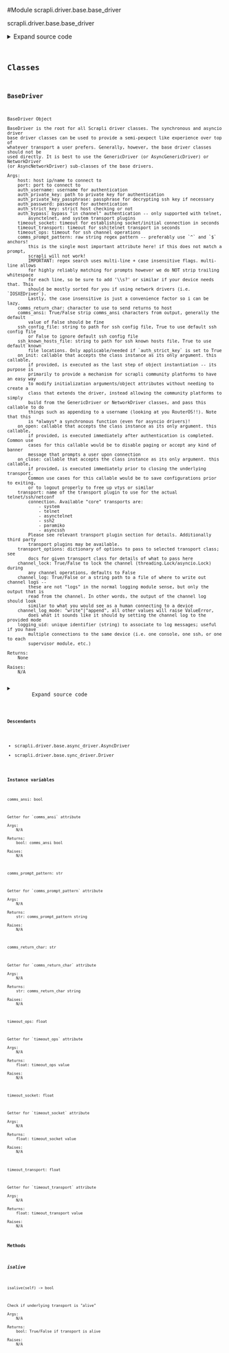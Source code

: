 <link rel="preload stylesheet" as="style" href="https://cdnjs.cloudflare.com/ajax/libs/10up-sanitize.css/11.0.1/sanitize.min.css" integrity="sha256-PK9q560IAAa6WVRRh76LtCaI8pjTJ2z11v0miyNNjrs=" crossorigin>
<link rel="preload stylesheet" as="style" href="https://cdnjs.cloudflare.com/ajax/libs/10up-sanitize.css/11.0.1/typography.min.css" integrity="sha256-7l/o7C8jubJiy74VsKTidCy1yBkRtiUGbVkYBylBqUg=" crossorigin>
<link rel="stylesheet preload" as="style" href="https://cdnjs.cloudflare.com/ajax/libs/highlight.js/10.1.1/styles/github.min.css" crossorigin>
<script defer src="https://cdnjs.cloudflare.com/ajax/libs/highlight.js/10.1.1/highlight.min.js" integrity="sha256-Uv3H6lx7dJmRfRvH8TH6kJD1TSK1aFcwgx+mdg3epi8=" crossorigin></script>
<script>window.addEventListener('DOMContentLoaded', () => hljs.initHighlighting())</script>















#Module scrapli.driver.base.base_driver

scrapli.driver.base.base_driver

<details class="source">
    <summary>
        <span>Expand source code</span>
    </summary>
    <pre>
        <code class="python">
"""scrapli.driver.base.base_driver"""
import importlib
from dataclasses import fields
from io import BytesIO
from pathlib import Path
from types import ModuleType
from typing import Any, Callable, Dict, Optional, Tuple, Type, Union

from scrapli.channel.base_channel import BaseChannelArgs
from scrapli.exceptions import ScrapliTransportPluginError, ScrapliTypeError, ScrapliValueError
from scrapli.helper import format_user_warning, resolve_file
from scrapli.logging import get_instance_logger
from scrapli.ssh_config import SSHConfig
from scrapli.transport import CORE_TRANSPORTS
from scrapli.transport.base import BasePluginTransportArgs, BaseTransportArgs


class BaseDriver:
    def __init__(
        self,
        host: str,
        port: int = 22,
        auth_username: str = "",
        auth_password: str = "",
        auth_private_key: str = "",
        auth_private_key_passphrase: str = "",
        auth_strict_key: bool = True,
        auth_bypass: bool = False,
        timeout_socket: float = 15.0,
        timeout_transport: float = 30.0,
        timeout_ops: float = 30.0,
        comms_prompt_pattern: str = r"^[a-z0-9.\-@()/:]{1,48}[#>$]\s*$",
        comms_return_char: str = "\n",
        comms_ansi: bool = False,
        ssh_config_file: Union[str, bool] = False,
        ssh_known_hosts_file: Union[str, bool] = False,
        on_init: Optional[Callable[..., Any]] = None,
        on_open: Optional[Callable[..., Any]] = None,
        on_close: Optional[Callable[..., Any]] = None,
        transport: str = "system",
        transport_options: Optional[Dict[str, Any]] = None,
        channel_log: Union[str, bool, BytesIO] = False,
        channel_log_mode: str = "write",
        channel_lock: bool = False,
        logging_uid: str = "",
    ) -> None:
        r"""
        BaseDriver Object

        BaseDriver is the root for all Scrapli driver classes. The synchronous and asyncio driver
        base driver classes can be used to provide a semi-pexpect like experience over top of
        whatever transport a user prefers. Generally, however, the base driver classes should not be
        used directly. It is best to use the GenericDriver (or AsyncGenericDriver) or NetworkDriver
        (or AsyncNetworkDriver) sub-classes of the base drivers.

        Args:
            host: host ip/name to connect to
            port: port to connect to
            auth_username: username for authentication
            auth_private_key: path to private key for authentication
            auth_private_key_passphrase: passphrase for decrypting ssh key if necessary
            auth_password: password for authentication
            auth_strict_key: strict host checking or not
            auth_bypass: bypass "in channel" authentication -- only supported with telnet,
                asynctelnet, and system transport plugins
            timeout_socket: timeout for establishing socket/initial connection in seconds
            timeout_transport: timeout for ssh|telnet transport in seconds
            timeout_ops: timeout for ssh channel operations
            comms_prompt_pattern: raw string regex pattern -- preferably use `^` and `$` anchors!
                this is the single most important attribute here! if this does not match a prompt,
                scrapli will not work!
                IMPORTANT: regex search uses multi-line + case insensitive flags. multi-line allows
                for highly reliably matching for prompts however we do NOT strip trailing whitespace
                for each line, so be sure to add '\\s?' or similar if your device needs that. This
                should be mostly sorted for you if using network drivers (i.e. `IOSXEDriver`).
                Lastly, the case insensitive is just a convenience factor so i can be lazy.
            comms_return_char: character to use to send returns to host
            comms_ansi: True/False strip comms_ansi characters from output, generally the default
                value of False should be fine
            ssh_config_file: string to path for ssh config file, True to use default ssh config file
                or False to ignore default ssh config file
            ssh_known_hosts_file: string to path for ssh known hosts file, True to use default known
                file locations. Only applicable/needed if `auth_strict_key` is set to True
            on_init: callable that accepts the class instance as its only argument. this callable,
                if provided, is executed as the last step of object instantiation -- its purpose is
                primarily to provide a mechanism for scrapli community platforms to have an easy way
                to modify initialization arguments/object attributes without needing to create a
                class that extends the driver, instead allowing the community platforms to simply
                build from the GenericDriver or NetworkDriver classes, and pass this callable to do
                things such as appending to a username (looking at you RouterOS!!). Note that this
                is *always* a synchronous function (even for asyncio drivers)!
            on_open: callable that accepts the class instance as its only argument. this callable,
                if provided, is executed immediately after authentication is completed. Common use
                cases for this callable would be to disable paging or accept any kind of banner
                message that prompts a user upon connection
            on_close: callable that accepts the class instance as its only argument. this callable,
                if provided, is executed immediately prior to closing the underlying transport.
                Common use cases for this callable would be to save configurations prior to exiting,
                or to logout properly to free up vtys or similar
            transport: name of the transport plugin to use for the actual telnet/ssh/netconf
                connection. Available "core" transports are:
                    - system
                    - telnet
                    - asynctelnet
                    - ssh2
                    - paramiko
                    - asyncssh
                Please see relevant transport plugin section for details. Additionally third party
                transport plugins may be available.
            transport_options: dictionary of options to pass to selected transport class; see
                docs for given transport class for details of what to pass here
            channel_lock: True/False to lock the channel (threading.Lock/asyncio.Lock) during
                any channel operations, defaults to False
            channel_log: True/False or a string path to a file of where to write out channel logs --
                these are not "logs" in the normal logging module sense, but only the output that is
                read from the channel. In other words, the output of the channel log should look
                similar to what you would see as a human connecting to a device
            channel_log_mode: "write"|"append", all other values will raise ValueError,
                does what it sounds like it should by setting the channel log to the provided mode
            logging_uid: unique identifier (string) to associate to log messages; useful if you have
                multiple connections to the same device (i.e. one console, one ssh, or one to each
                supervisor module, etc.)

        Returns:
            None

        Raises:
            N/A

        """
        self.logger = get_instance_logger(
            instance_name="scrapli.driver", host=host, port=port, uid=logging_uid
        )

        self._base_channel_args = BaseChannelArgs(
            comms_prompt_pattern=comms_prompt_pattern,
            comms_return_char=comms_return_char,
            comms_ansi=comms_ansi,
            timeout_ops=timeout_ops,
            channel_log=channel_log,
            channel_log_mode=channel_log_mode,
            channel_lock=channel_lock,
        )

        # transport options is unused in most transport plugins, but when used will be a dict of
        # user provided arguments, defaults to None to not be mutable argument, so if its still
        # None at this point turn it into an empty dict to pass into the transports
        transport_options = transport_options or {}
        self._base_transport_args = BaseTransportArgs(
            transport_options=transport_options,
            host=host,
            port=port,
            timeout_socket=timeout_socket,
            timeout_transport=timeout_transport,
            logging_uid=logging_uid,
        )

        self.host, self.port = self._setup_host(host=host, port=port)

        self.auth_username = auth_username
        self.auth_password = auth_password
        self.auth_private_key_passphrase = auth_private_key_passphrase
        self.auth_private_key, self.auth_strict_key, self.auth_bypass = self._setup_auth(
            auth_private_key=auth_private_key,
            auth_strict_key=auth_strict_key,
            auth_bypass=auth_bypass,
        )

        self.ssh_config_file, self.ssh_known_hosts_file = self._setup_ssh_file_args(
            transport=transport,
            ssh_config_file=ssh_config_file,
            ssh_known_hosts_file=ssh_known_hosts_file,
        )

        self._setup_callables(on_init=on_init, on_open=on_open, on_close=on_close)

        self.transport_name = transport
        if self.transport_name in ("asyncssh", "ssh2", "paramiko"):
            # for mostly(?) historical reasons these transports use the `ssh_config` module to get
            # port/username/key file. asyncssh may not need this at all anymore as asyncssh core
            # has added ssh config file support since scrapli's inception
            self._update_ssh_args_from_ssh_config()

        transport_class, self._plugin_transport_args = self._transport_factory()

        self.transport = transport_class(
            base_transport_args=self._base_transport_args,
            plugin_transport_args=self._plugin_transport_args,
        )

        if self.on_init:
            self.on_init(self)

    def __str__(self) -> str:
        """
        Magic str method for Scrape

        Args:
            N/A

        Returns:
            str: str representation of object

        Raises:
            N/A

        """
        return f"Scrapli Driver {self.host}:{self.port}"

    def __repr__(self) -> str:
        """
        Magic repr method for Scrape

        Args:
            N/A

        Returns:
            str: repr for class object

        Raises:
            N/A

        """
        password = "REDACTED" if self.auth_password else ""
        passphrase = "REDACTED" if self.auth_private_key_passphrase else ""

        return (
            f"{self.__class__.__name__}("
            f"host={self.host!r}, "
            f"port={self.port!r}, "
            f"auth_username={self.auth_username!r}, "
            f"auth_password={password!r}, "
            f"auth_private_key={self.auth_private_key!r}, "
            f"auth_private_key_passphrase={passphrase!r}, "
            f"auth_strict_key={self.auth_strict_key!r}, "
            f"auth_bypass={self.auth_bypass!r}, "
            f"timeout_socket={self._base_transport_args.timeout_socket!r}, "
            f"timeout_transport={self._base_transport_args.timeout_transport!r}, "
            f"timeout_ops={self._base_channel_args.timeout_ops!r}, "
            f"comms_prompt_pattern={self._base_channel_args.comms_prompt_pattern!r}, "
            f"comms_return_char={self._base_channel_args.comms_return_char!r}, "
            f"comms_ansi={self._base_channel_args.comms_ansi!r}, "
            f"ssh_config_file={self.ssh_config_file!r}, "
            f"ssh_known_hosts_file={self.ssh_known_hosts_file!r}, "
            f"on_init={self.on_init!r}, "
            f"on_open={self.on_open!r}, "
            f"on_close={self.on_close!r}, "
            f"transport={self.transport_name!r}, "
            f"transport_options={self._base_transport_args.transport_options!r})"
            f"channel_log={self._base_channel_args.channel_log!r}, "
            f"channel_lock={self._base_channel_args.channel_lock!r})"
        )

    @staticmethod
    def _setup_host(host: str, port: int) -> Tuple[str, int]:
        """
        Parse and setup host attributes

        Args:
            host: host to parse/set
            port: port to parse/set

        Returns:
            tuple: host, port -- host is stripped to ensure no weird whitespace floating around

        Raises:
            ScrapliValueError: if host is not provided
            ScrapliTypeError: if port is not an integer

        """
        if not host:
            raise ScrapliValueError("`host` should be a hostname/ip address, got nothing!")
        if not isinstance(port, int):
            raise ScrapliTypeError(f"`port` should be int, got {type(port)}")

        return host.strip(), port

    @staticmethod
    def _setup_auth(
        auth_private_key: str,
        auth_strict_key: bool,
        auth_bypass: bool,
    ) -> Tuple[str, bool, bool]:
        """
        Parse and setup auth attributes

        Args:
            auth_private_key: ssh key to parse/set
            auth_strict_key: strict key to parse/set
            auth_bypass: bypass to parse/set

        Returns:
            Tuple[str, bool, bool]: string of private key path, bool for auth_strict_key, and bool
                for auth_bypass values

        Raises:
            ScrapliTypeError: if auth_strict_key is not a bool
            ScrapliTypeError: if auth_bypass is not a bool

        """
        if not isinstance(auth_strict_key, bool):
            raise ScrapliTypeError(f"`auth_strict_key` should be bool, got {type(auth_strict_key)}")
        if not isinstance(auth_bypass, bool):
            raise ScrapliTypeError(f"`auth_bypass` should be bool, got {type(auth_bypass)}")

        if auth_private_key:
            auth_private_key_path = resolve_file(file=auth_private_key)
        else:
            auth_private_key_path = ""

        return auth_private_key_path, auth_strict_key, auth_bypass

    def _setup_ssh_file_args(
        self,
        transport: str,
        ssh_config_file: Union[str, bool],
        ssh_known_hosts_file: Union[str, bool],
    ) -> Tuple[str, str]:
        """
        Parse and setup ssh related arguments

        Args:
            transport: string name of selected transport (so we can ignore this if transport
                contains "telnet" in the name)
            ssh_config_file: string to path for ssh config file, True to use default ssh config file
                or False to ignore default ssh config file
            ssh_known_hosts_file: string to path for ssh known hosts file, True to use default known
                file locations. Only applicable/needed if `auth_strict_key` is set to True

        Returns:
            Tuple[str, str]: string path to config file, string path to known hosts file

        Raises:
            ScrapliTypeError: if invalid config file or known hosts file value provided

        """
        if "telnet" in transport:
            self.logger.debug("telnet-based transport selected, ignoring ssh file arguments")
            # the word "telnet" should occur in all telnet drivers, always. so this should be safe!
            return "", ""

        if not isinstance(ssh_config_file, (str, bool)):
            raise ScrapliTypeError(
                f"`ssh_config_file` must be str or bool, got {type(ssh_config_file)}"
            )
        if not isinstance(ssh_known_hosts_file, (str, bool)):
            raise ScrapliTypeError(
                "`ssh_known_hosts_file` must be str or bool, got " f"{type(ssh_known_hosts_file)}"
            )

        if ssh_config_file is not False:
            if isinstance(ssh_config_file, bool):
                cfg = ""
            else:
                cfg = ssh_config_file
            resolved_ssh_config_file = self._resolve_ssh_config(cfg)
        else:
            resolved_ssh_config_file = ""

        if ssh_known_hosts_file is not False:
            if isinstance(ssh_known_hosts_file, bool):
                known_hosts = ""
            else:
                known_hosts = ssh_known_hosts_file
            resolved_ssh_known_hosts_file = self._resolve_ssh_known_hosts(known_hosts)
        else:
            resolved_ssh_known_hosts_file = ""

        return resolved_ssh_config_file, resolved_ssh_known_hosts_file

    def _update_ssh_args_from_ssh_config(self) -> None:
        """
        Update ssh args based on ssh config file data

        Args:
            N/A

        Returns:
            None

        Raises:
            N/A

        """
        ssh = SSHConfig(self.ssh_config_file)
        host_config = ssh.lookup(self.host)

        if host_config.port:
            self.logger.info(
                f"found port for host in ssh configuration file, using this value "
                f"'{host_config.port}' for port!"
            )
            # perhaps this should not override already set port because we dont know if the user
            # provided the port or we just are accepting the default port value... in any case for
            # port, if it is in the ssh config file we will override whatever we currently have
            self.port = host_config.port
        if host_config.user and not self.auth_username:
            self.logger.info(
                f"found username for host in ssh configuration file, using this value "
                f"'{host_config.user}' for auth_username!"
            )
            # only override auth_username if it is not truthy
            self.auth_username = host_config.user
        if host_config.identity_file and not self.auth_private_key:
            self.logger.info(
                f"found identity file for host in ssh configuration file, using this value "
                f"'{host_config.identity_file}' for auth_private_key!"
            )
            # only override auth_private_key if it is not truthy
            self.auth_private_key = host_config.identity_file

    def _setup_callables(
        self,
        on_init: Optional[Callable[..., Any]],
        on_open: Optional[Callable[..., Any]],
        on_close: Optional[Callable[..., Any]],
    ) -> None:
        """
        Parse and setup callables (on_init/on_open/on_close)

        Args:
            on_init: on_init to parse/set
            on_open: on_open to parse/set
            on_close: on_close to parse/set

        Returns:
            None

        Raises:
            ScrapliTypeError: if any of the on_* methods are not callables (or None)

        """
        if on_init is not None and not callable(on_init):
            raise ScrapliTypeError(f"`on_init` must be a callable, got {type(on_init)}")
        if on_open is not None and not callable(on_open):
            raise ScrapliTypeError(f"`on_open` must be a callable, got {type(on_open)}")
        if on_close is not None and not callable(on_close):
            raise ScrapliTypeError(f"`on_close` must be a callable, got {type(on_close)}")

        self.on_init = on_init
        self.on_open = on_open
        self.on_close = on_close

    def _transport_factory(self) -> Tuple[Callable[..., Any], object]:
        """
        Determine proper transport class and necessary arguments to initialize that class

        Args:
            N/A

        Returns:
            Tuple[Callable[..., Any], object]: tuple of transport class and dataclass of transport
                class specific arguments

        Raises:
            N/A

        """
        if self.transport_name in CORE_TRANSPORTS:
            transport_class, _plugin_transport_args_class = self._load_core_transport_plugin()
        else:
            transport_class, _plugin_transport_args_class = self._load_non_core_transport_plugin()

        _plugin_transport_args = {
            field.name: getattr(self, field.name) for field in fields(_plugin_transport_args_class)
        }

        # ignore type as we are typing it as the base class to make life simple, because of this
        # mypy thinks we are passing too many args
        plugin_transport_args = _plugin_transport_args_class(  # type: ignore
            **_plugin_transport_args
        )

        return transport_class, plugin_transport_args

    def _load_transport_plugin_common(
        self, transport_plugin_module: ModuleType
    ) -> Tuple[Any, Type[BasePluginTransportArgs]]:
        """
        Given transport plugin module, load transport class and transport args

        Args:
            transport_plugin_module: loaded importlib module for the given transport

        Returns:
            Tuple[Any, Type[BasePluginTransportArgs]]: transport class class and TransportArgs
                dataclass

        Raises:
            N/A

        """
        transport_class = getattr(
            transport_plugin_module, f"{self.transport_name.capitalize()}Transport"
        )
        plugin_transport_args = getattr(transport_plugin_module, "PluginTransportArgs")

        return transport_class, plugin_transport_args

    def _load_core_transport_plugin(
        self,
    ) -> Tuple[Any, Type[BasePluginTransportArgs]]:
        """
        Find non-core transport plugins and required plugin arguments

        Args:
            N/A

        Returns:
            Tuple[Any, Type[BasePluginTransportArgs]]: transport class class and TransportArgs \
                dataclass

        Raises:
            ScrapliTransportPluginError: if the transport plugin is unable to be loaded

        """
        self.logger.debug("load core transport requested")

        try:
            transport_plugin_module = importlib.import_module(
                f"scrapli.transport.plugins.{self.transport_name}.transport"
            )
        except ModuleNotFoundError as exc:
            title = "Transport Plugin Extra Not Installed!"
            message = (
                f"Optional transport plugin '{self.transport_name}' is not installed!\n"
                f"To resolve this issue, install the transport plugin. You can do this in one of "
                "the following ways:\n"
                f"1: 'pip install -r requirements-{self.transport_name}.txt'\n"
                f"2: 'pip install scrapli[{self.transport_name}]'"
            )
            exception_message = format_user_warning(title=title, message=message)
            raise ScrapliTransportPluginError(exception_message) from exc

        transport_class, plugin_transport_args = self._load_transport_plugin_common(
            transport_plugin_module=transport_plugin_module
        )

        self.logger.debug(f"core transport '{self.transport_name}' loaded successfully")

        return transport_class, plugin_transport_args

    def _load_non_core_transport_plugin(self) -> Tuple[Any, Type[BasePluginTransportArgs]]:
        """
        Find non-core transport plugins and required plugin arguments

        Args:
            N/A

        Returns:
            Tuple[Any, Type[BasePluginTransportArgs]]: transport class class and TransportArgs
                dataclass

        Raises:
            ScrapliTransportPluginError: if non-core transport library is not importable

        """
        try:
            transport_plugin_module = importlib.import_module(
                f"scrapli_{self.transport_name}.transport"
            )
        except ModuleNotFoundError as exc:
            title = "Transport Plugin Extra Not Installed!"
            message = (
                f"Optional third party transport plugin '{self.transport_name}' is not installed!\n"
                f"To resolve this issue, install the transport plugin. You can do this in one of "
                "the following ways:\n"
                f"1: 'pip install -r requirements-{self.transport_name}.txt'\n"
                f"2: 'pip install scrapli[{self.transport_name}]'"
            )
            exception_message = format_user_warning(title=title, message=message)
            raise ScrapliTransportPluginError(exception_message) from exc

        transport_class, plugin_transport_args = self._load_transport_plugin_common(
            transport_plugin_module=transport_plugin_module
        )

        self.logger.debug(f"non-core transport '{self.transport_name}' loaded successfully")

        return transport_class, plugin_transport_args

    def _resolve_ssh_config(self, ssh_config_file: str) -> str:
        """
        Resolve ssh configuration file from provided string

        If provided string is empty (`""`) try to resolve system ssh config files located at
        `~/.ssh/config` or `/etc/ssh/ssh_config`.

        Args:
            ssh_config_file: string representation of ssh config file to try to use

        Returns:
            str: string path to ssh config file or an empty string

        Raises:
            N/A

        """
        self.logger.debug("attempting to resolve 'ssh_config_file' file")

        resolved_ssh_config_file = ""

        if Path(ssh_config_file).is_file():
            resolved_ssh_config_file = str(Path(ssh_config_file))
        elif Path("~/.ssh/config").expanduser().is_file():
            resolved_ssh_config_file = str(Path("~/.ssh/config").expanduser())
        elif Path("/etc/ssh/ssh_config").is_file():
            resolved_ssh_config_file = str(Path("/etc/ssh/ssh_config"))

        if resolved_ssh_config_file:
            self.logger.debug(
                f"using '{resolved_ssh_config_file}' as resolved 'ssh_config_file' file'"
            )
        else:
            self.logger.debug("unable to resolve 'ssh_config_file' file")

        return resolved_ssh_config_file

    def _resolve_ssh_known_hosts(self, ssh_known_hosts: str) -> str:
        """
        Resolve ssh known hosts file from provided string

        If provided string is empty (`""`) try to resolve system known hosts files located at
        `~/.ssh/known_hosts` or `/etc/ssh/ssh_known_hosts`.

        Args:
            ssh_known_hosts: string representation of ssh config file to try to use

        Returns:
            str: string path to ssh known hosts file or an empty string

        Raises:
            N/A

        """
        self.logger.debug("attempting to resolve 'ssh_known_hosts file'")

        resolved_ssh_known_hosts = ""

        if Path(ssh_known_hosts).is_file():
            resolved_ssh_known_hosts = str(Path(ssh_known_hosts))
        elif Path("~/.ssh/known_hosts").expanduser().is_file():
            resolved_ssh_known_hosts = str(Path("~/.ssh/known_hosts").expanduser())
        elif Path("/etc/ssh/ssh_known_hosts").is_file():
            resolved_ssh_known_hosts = str(Path("/etc/ssh/ssh_known_hosts"))

        if resolved_ssh_known_hosts:
            self.logger.debug(
                f"using '{resolved_ssh_known_hosts}' as resolved 'ssh_known_hosts' file'"
            )
        else:
            self.logger.debug("unable to resolve 'ssh_known_hosts' file")

        return resolved_ssh_known_hosts

    @property
    def comms_prompt_pattern(self) -> str:
        """
        Getter for `comms_prompt_pattern` attribute

        Args:
            N/A

        Returns:
            str: comms_prompt_pattern string

        Raises:
            N/A

        """
        return self._base_channel_args.comms_prompt_pattern

    @comms_prompt_pattern.setter
    def comms_prompt_pattern(self, value: str) -> None:
        """
        Setter for `comms_prompt_pattern` attribute

        Args:
            value: str value for comms_prompt_pattern

        Returns:
            None

        Raises:
            ScrapliTypeError: if value is not of type str

        """
        self.logger.debug(f"setting 'comms_prompt_pattern' value to '{value}'")

        if not isinstance(value, str):
            raise ScrapliTypeError

        self._base_channel_args.comms_prompt_pattern = value

    @property
    def comms_return_char(self) -> str:
        """
        Getter for `comms_return_char` attribute

        Args:
            N/A

        Returns:
            str: comms_return_char string

        Raises:
            N/A

        """
        return self._base_channel_args.comms_return_char

    @comms_return_char.setter
    def comms_return_char(self, value: str) -> None:
        """
        Setter for `comms_return_char` attribute

        Args:
            value: str value for comms_return_char

        Returns:
            None

        Raises:
            ScrapliTypeError: if value is not of type str

        """
        self.logger.debug(f"setting 'comms_return_char' value to {repr(value)}")

        if not isinstance(value, str):
            raise ScrapliTypeError

        self._base_channel_args.comms_return_char = value

    @property
    def comms_ansi(self) -> bool:
        """
        Getter for `comms_ansi` attribute

        Args:
            N/A

        Returns:
            bool: comms_ansi bool

        Raises:
            N/A

        """
        return self._base_channel_args.comms_ansi

    @comms_ansi.setter
    def comms_ansi(self, value: bool) -> None:
        """
        Setter for `comms_ansi` attribute

        Args:
            value: bool value for comms_ansi

        Returns:
            None

        Raises:
            ScrapliTypeError: if value is not of type bool

        """
        self.logger.debug(f"setting 'comms_ansi' value to '{value}'")

        if not isinstance(value, bool):
            raise ScrapliTypeError

        self._base_channel_args.comms_ansi = value

    @property
    def timeout_socket(self) -> float:
        """
        Getter for `timeout_socket` attribute

        Args:
            N/A

        Returns:
            float: timeout_socket value

        Raises:
            N/A

        """
        return self._base_transport_args.timeout_socket

    @timeout_socket.setter
    def timeout_socket(self, value: float) -> None:
        """
        Setter for `timeout_socket` attribute

        Args:
            value: float value for timeout_socket

        Returns:
            None

        Raises:
            ScrapliTypeError: if value is not of type int/float

        """
        self.logger.debug(f"setting 'timeout_socket' value to '{value}'")

        if not isinstance(value, (int, float)):
            raise ScrapliTypeError

        self._base_transport_args.timeout_socket = value

    @property
    def timeout_transport(self) -> float:
        """
        Getter for `timeout_transport` attribute

        Args:
            N/A

        Returns:
            float: timeout_transport value

        Raises:
            N/A

        """
        return self._base_transport_args.timeout_transport

    @timeout_transport.setter
    def timeout_transport(self, value: float) -> None:
        """
        Setter for `timeout_transport` attribute

        Args:
            value: float value for timeout_transport

        Returns:
            None

        Raises:
            ScrapliTypeError: if value is not of type int/float

        """
        self.logger.debug(f"setting 'timeout_transport' value to '{value}'")

        if not isinstance(value, (int, float)):
            raise ScrapliTypeError

        if value == 0:
            self.logger.debug("'timeout_transport' value is 0, this will disable timeout decorator")

        self._base_transport_args.timeout_transport = value

        if hasattr(self.transport, "_set_timeout"):
            # transports such as paramiko/ssh2 we have to set the transport in the session
            # object, just updating the _base_transport_args value wont update the session!
            self.transport._set_timeout(value)  # pylint: disable=W0212

    @property
    def timeout_ops(self) -> float:
        """
        Getter for `timeout_ops` attribute

        Args:
            N/A

        Returns:
            float: timeout_ops value

        Raises:
            N/A

        """
        return self._base_channel_args.timeout_ops

    @timeout_ops.setter
    def timeout_ops(self, value: float) -> None:
        """
        Setter for `timeout_ops` attribute

        Args:
            value: float value for timeout_ops

        Returns:
            None

        Raises:
            ScrapliTypeError: if value is not of type int/float

        """
        self.logger.debug(f"setting 'timeout_ops' value to '{value}'")

        if not isinstance(value, (int, float)):
            raise ScrapliTypeError

        if value == 0:
            self.logger.debug("'timeout_ops' value is 0, this will disable timeout decorator")

        self._base_channel_args.timeout_ops = value

    def isalive(self) -> bool:
        """
        Check if underlying transport is "alive"

        Args:
            N/A

        Returns:
            bool: True/False if transport is alive

        Raises:
            N/A

        """
        alive: bool = self.transport.isalive()
        return alive

    def _pre_open_closing_log(self, closing: bool = False) -> None:
        """
        Emit "pre open" log message for consistency between sync/async drivers

        Args:
            closing: bool indicating if message is for closing not opening

        Returns:
            None

        Raises:
            N/A

        """
        operation = "closing" if closing else "opening"

        self.logger.info(f"{operation} connection to '{self.host}' on port '{self.port}'")

    def _post_open_closing_log(self, closing: bool = False) -> None:
        """
        Emit "post open" log message for consistency between sync/async drivers

        Args:
            closing: bool indicating if message is for closing not opening

        Returns:
            None

        Raises:
            N/A

        """
        operation = "closed" if closing else "opened"

        self.logger.info(
            f"connection to '{self.host}' on port '{self.port}' {operation} successfully"
        )
        </code>
    </pre>
</details>




## Classes

### BaseDriver


```text
BaseDriver Object

BaseDriver is the root for all Scrapli driver classes. The synchronous and asyncio driver
base driver classes can be used to provide a semi-pexpect like experience over top of
whatever transport a user prefers. Generally, however, the base driver classes should not be
used directly. It is best to use the GenericDriver (or AsyncGenericDriver) or NetworkDriver
(or AsyncNetworkDriver) sub-classes of the base drivers.

Args:
    host: host ip/name to connect to
    port: port to connect to
    auth_username: username for authentication
    auth_private_key: path to private key for authentication
    auth_private_key_passphrase: passphrase for decrypting ssh key if necessary
    auth_password: password for authentication
    auth_strict_key: strict host checking or not
    auth_bypass: bypass "in channel" authentication -- only supported with telnet,
        asynctelnet, and system transport plugins
    timeout_socket: timeout for establishing socket/initial connection in seconds
    timeout_transport: timeout for ssh|telnet transport in seconds
    timeout_ops: timeout for ssh channel operations
    comms_prompt_pattern: raw string regex pattern -- preferably use `^` and `$` anchors!
        this is the single most important attribute here! if this does not match a prompt,
        scrapli will not work!
        IMPORTANT: regex search uses multi-line + case insensitive flags. multi-line allows
        for highly reliably matching for prompts however we do NOT strip trailing whitespace
        for each line, so be sure to add '\\s?' or similar if your device needs that. This
        should be mostly sorted for you if using network drivers (i.e. `IOSXEDriver`).
        Lastly, the case insensitive is just a convenience factor so i can be lazy.
    comms_return_char: character to use to send returns to host
    comms_ansi: True/False strip comms_ansi characters from output, generally the default
        value of False should be fine
    ssh_config_file: string to path for ssh config file, True to use default ssh config file
        or False to ignore default ssh config file
    ssh_known_hosts_file: string to path for ssh known hosts file, True to use default known
        file locations. Only applicable/needed if `auth_strict_key` is set to True
    on_init: callable that accepts the class instance as its only argument. this callable,
        if provided, is executed as the last step of object instantiation -- its purpose is
        primarily to provide a mechanism for scrapli community platforms to have an easy way
        to modify initialization arguments/object attributes without needing to create a
        class that extends the driver, instead allowing the community platforms to simply
        build from the GenericDriver or NetworkDriver classes, and pass this callable to do
        things such as appending to a username (looking at you RouterOS!!). Note that this
        is *always* a synchronous function (even for asyncio drivers)!
    on_open: callable that accepts the class instance as its only argument. this callable,
        if provided, is executed immediately after authentication is completed. Common use
        cases for this callable would be to disable paging or accept any kind of banner
        message that prompts a user upon connection
    on_close: callable that accepts the class instance as its only argument. this callable,
        if provided, is executed immediately prior to closing the underlying transport.
        Common use cases for this callable would be to save configurations prior to exiting,
        or to logout properly to free up vtys or similar
    transport: name of the transport plugin to use for the actual telnet/ssh/netconf
        connection. Available "core" transports are:
            - system
            - telnet
            - asynctelnet
            - ssh2
            - paramiko
            - asyncssh
        Please see relevant transport plugin section for details. Additionally third party
        transport plugins may be available.
    transport_options: dictionary of options to pass to selected transport class; see
        docs for given transport class for details of what to pass here
    channel_lock: True/False to lock the channel (threading.Lock/asyncio.Lock) during
        any channel operations, defaults to False
    channel_log: True/False or a string path to a file of where to write out channel logs --
        these are not "logs" in the normal logging module sense, but only the output that is
        read from the channel. In other words, the output of the channel log should look
        similar to what you would see as a human connecting to a device
    channel_log_mode: "write"|"append", all other values will raise ValueError,
        does what it sounds like it should by setting the channel log to the provided mode
    logging_uid: unique identifier (string) to associate to log messages; useful if you have
        multiple connections to the same device (i.e. one console, one ssh, or one to each
        supervisor module, etc.)

Returns:
    None

Raises:
    N/A
```

<details class="source">
    <summary>
        <span>Expand source code</span>
    </summary>
    <pre>
        <code class="python">
class BaseDriver:
    def __init__(
        self,
        host: str,
        port: int = 22,
        auth_username: str = "",
        auth_password: str = "",
        auth_private_key: str = "",
        auth_private_key_passphrase: str = "",
        auth_strict_key: bool = True,
        auth_bypass: bool = False,
        timeout_socket: float = 15.0,
        timeout_transport: float = 30.0,
        timeout_ops: float = 30.0,
        comms_prompt_pattern: str = r"^[a-z0-9.\-@()/:]{1,48}[#>$]\s*$",
        comms_return_char: str = "\n",
        comms_ansi: bool = False,
        ssh_config_file: Union[str, bool] = False,
        ssh_known_hosts_file: Union[str, bool] = False,
        on_init: Optional[Callable[..., Any]] = None,
        on_open: Optional[Callable[..., Any]] = None,
        on_close: Optional[Callable[..., Any]] = None,
        transport: str = "system",
        transport_options: Optional[Dict[str, Any]] = None,
        channel_log: Union[str, bool, BytesIO] = False,
        channel_log_mode: str = "write",
        channel_lock: bool = False,
        logging_uid: str = "",
    ) -> None:
        r"""
        BaseDriver Object

        BaseDriver is the root for all Scrapli driver classes. The synchronous and asyncio driver
        base driver classes can be used to provide a semi-pexpect like experience over top of
        whatever transport a user prefers. Generally, however, the base driver classes should not be
        used directly. It is best to use the GenericDriver (or AsyncGenericDriver) or NetworkDriver
        (or AsyncNetworkDriver) sub-classes of the base drivers.

        Args:
            host: host ip/name to connect to
            port: port to connect to
            auth_username: username for authentication
            auth_private_key: path to private key for authentication
            auth_private_key_passphrase: passphrase for decrypting ssh key if necessary
            auth_password: password for authentication
            auth_strict_key: strict host checking or not
            auth_bypass: bypass "in channel" authentication -- only supported with telnet,
                asynctelnet, and system transport plugins
            timeout_socket: timeout for establishing socket/initial connection in seconds
            timeout_transport: timeout for ssh|telnet transport in seconds
            timeout_ops: timeout for ssh channel operations
            comms_prompt_pattern: raw string regex pattern -- preferably use `^` and `$` anchors!
                this is the single most important attribute here! if this does not match a prompt,
                scrapli will not work!
                IMPORTANT: regex search uses multi-line + case insensitive flags. multi-line allows
                for highly reliably matching for prompts however we do NOT strip trailing whitespace
                for each line, so be sure to add '\\s?' or similar if your device needs that. This
                should be mostly sorted for you if using network drivers (i.e. `IOSXEDriver`).
                Lastly, the case insensitive is just a convenience factor so i can be lazy.
            comms_return_char: character to use to send returns to host
            comms_ansi: True/False strip comms_ansi characters from output, generally the default
                value of False should be fine
            ssh_config_file: string to path for ssh config file, True to use default ssh config file
                or False to ignore default ssh config file
            ssh_known_hosts_file: string to path for ssh known hosts file, True to use default known
                file locations. Only applicable/needed if `auth_strict_key` is set to True
            on_init: callable that accepts the class instance as its only argument. this callable,
                if provided, is executed as the last step of object instantiation -- its purpose is
                primarily to provide a mechanism for scrapli community platforms to have an easy way
                to modify initialization arguments/object attributes without needing to create a
                class that extends the driver, instead allowing the community platforms to simply
                build from the GenericDriver or NetworkDriver classes, and pass this callable to do
                things such as appending to a username (looking at you RouterOS!!). Note that this
                is *always* a synchronous function (even for asyncio drivers)!
            on_open: callable that accepts the class instance as its only argument. this callable,
                if provided, is executed immediately after authentication is completed. Common use
                cases for this callable would be to disable paging or accept any kind of banner
                message that prompts a user upon connection
            on_close: callable that accepts the class instance as its only argument. this callable,
                if provided, is executed immediately prior to closing the underlying transport.
                Common use cases for this callable would be to save configurations prior to exiting,
                or to logout properly to free up vtys or similar
            transport: name of the transport plugin to use for the actual telnet/ssh/netconf
                connection. Available "core" transports are:
                    - system
                    - telnet
                    - asynctelnet
                    - ssh2
                    - paramiko
                    - asyncssh
                Please see relevant transport plugin section for details. Additionally third party
                transport plugins may be available.
            transport_options: dictionary of options to pass to selected transport class; see
                docs for given transport class for details of what to pass here
            channel_lock: True/False to lock the channel (threading.Lock/asyncio.Lock) during
                any channel operations, defaults to False
            channel_log: True/False or a string path to a file of where to write out channel logs --
                these are not "logs" in the normal logging module sense, but only the output that is
                read from the channel. In other words, the output of the channel log should look
                similar to what you would see as a human connecting to a device
            channel_log_mode: "write"|"append", all other values will raise ValueError,
                does what it sounds like it should by setting the channel log to the provided mode
            logging_uid: unique identifier (string) to associate to log messages; useful if you have
                multiple connections to the same device (i.e. one console, one ssh, or one to each
                supervisor module, etc.)

        Returns:
            None

        Raises:
            N/A

        """
        self.logger = get_instance_logger(
            instance_name="scrapli.driver", host=host, port=port, uid=logging_uid
        )

        self._base_channel_args = BaseChannelArgs(
            comms_prompt_pattern=comms_prompt_pattern,
            comms_return_char=comms_return_char,
            comms_ansi=comms_ansi,
            timeout_ops=timeout_ops,
            channel_log=channel_log,
            channel_log_mode=channel_log_mode,
            channel_lock=channel_lock,
        )

        # transport options is unused in most transport plugins, but when used will be a dict of
        # user provided arguments, defaults to None to not be mutable argument, so if its still
        # None at this point turn it into an empty dict to pass into the transports
        transport_options = transport_options or {}
        self._base_transport_args = BaseTransportArgs(
            transport_options=transport_options,
            host=host,
            port=port,
            timeout_socket=timeout_socket,
            timeout_transport=timeout_transport,
            logging_uid=logging_uid,
        )

        self.host, self.port = self._setup_host(host=host, port=port)

        self.auth_username = auth_username
        self.auth_password = auth_password
        self.auth_private_key_passphrase = auth_private_key_passphrase
        self.auth_private_key, self.auth_strict_key, self.auth_bypass = self._setup_auth(
            auth_private_key=auth_private_key,
            auth_strict_key=auth_strict_key,
            auth_bypass=auth_bypass,
        )

        self.ssh_config_file, self.ssh_known_hosts_file = self._setup_ssh_file_args(
            transport=transport,
            ssh_config_file=ssh_config_file,
            ssh_known_hosts_file=ssh_known_hosts_file,
        )

        self._setup_callables(on_init=on_init, on_open=on_open, on_close=on_close)

        self.transport_name = transport
        if self.transport_name in ("asyncssh", "ssh2", "paramiko"):
            # for mostly(?) historical reasons these transports use the `ssh_config` module to get
            # port/username/key file. asyncssh may not need this at all anymore as asyncssh core
            # has added ssh config file support since scrapli's inception
            self._update_ssh_args_from_ssh_config()

        transport_class, self._plugin_transport_args = self._transport_factory()

        self.transport = transport_class(
            base_transport_args=self._base_transport_args,
            plugin_transport_args=self._plugin_transport_args,
        )

        if self.on_init:
            self.on_init(self)

    def __str__(self) -> str:
        """
        Magic str method for Scrape

        Args:
            N/A

        Returns:
            str: str representation of object

        Raises:
            N/A

        """
        return f"Scrapli Driver {self.host}:{self.port}"

    def __repr__(self) -> str:
        """
        Magic repr method for Scrape

        Args:
            N/A

        Returns:
            str: repr for class object

        Raises:
            N/A

        """
        password = "REDACTED" if self.auth_password else ""
        passphrase = "REDACTED" if self.auth_private_key_passphrase else ""

        return (
            f"{self.__class__.__name__}("
            f"host={self.host!r}, "
            f"port={self.port!r}, "
            f"auth_username={self.auth_username!r}, "
            f"auth_password={password!r}, "
            f"auth_private_key={self.auth_private_key!r}, "
            f"auth_private_key_passphrase={passphrase!r}, "
            f"auth_strict_key={self.auth_strict_key!r}, "
            f"auth_bypass={self.auth_bypass!r}, "
            f"timeout_socket={self._base_transport_args.timeout_socket!r}, "
            f"timeout_transport={self._base_transport_args.timeout_transport!r}, "
            f"timeout_ops={self._base_channel_args.timeout_ops!r}, "
            f"comms_prompt_pattern={self._base_channel_args.comms_prompt_pattern!r}, "
            f"comms_return_char={self._base_channel_args.comms_return_char!r}, "
            f"comms_ansi={self._base_channel_args.comms_ansi!r}, "
            f"ssh_config_file={self.ssh_config_file!r}, "
            f"ssh_known_hosts_file={self.ssh_known_hosts_file!r}, "
            f"on_init={self.on_init!r}, "
            f"on_open={self.on_open!r}, "
            f"on_close={self.on_close!r}, "
            f"transport={self.transport_name!r}, "
            f"transport_options={self._base_transport_args.transport_options!r})"
            f"channel_log={self._base_channel_args.channel_log!r}, "
            f"channel_lock={self._base_channel_args.channel_lock!r})"
        )

    @staticmethod
    def _setup_host(host: str, port: int) -> Tuple[str, int]:
        """
        Parse and setup host attributes

        Args:
            host: host to parse/set
            port: port to parse/set

        Returns:
            tuple: host, port -- host is stripped to ensure no weird whitespace floating around

        Raises:
            ScrapliValueError: if host is not provided
            ScrapliTypeError: if port is not an integer

        """
        if not host:
            raise ScrapliValueError("`host` should be a hostname/ip address, got nothing!")
        if not isinstance(port, int):
            raise ScrapliTypeError(f"`port` should be int, got {type(port)}")

        return host.strip(), port

    @staticmethod
    def _setup_auth(
        auth_private_key: str,
        auth_strict_key: bool,
        auth_bypass: bool,
    ) -> Tuple[str, bool, bool]:
        """
        Parse and setup auth attributes

        Args:
            auth_private_key: ssh key to parse/set
            auth_strict_key: strict key to parse/set
            auth_bypass: bypass to parse/set

        Returns:
            Tuple[str, bool, bool]: string of private key path, bool for auth_strict_key, and bool
                for auth_bypass values

        Raises:
            ScrapliTypeError: if auth_strict_key is not a bool
            ScrapliTypeError: if auth_bypass is not a bool

        """
        if not isinstance(auth_strict_key, bool):
            raise ScrapliTypeError(f"`auth_strict_key` should be bool, got {type(auth_strict_key)}")
        if not isinstance(auth_bypass, bool):
            raise ScrapliTypeError(f"`auth_bypass` should be bool, got {type(auth_bypass)}")

        if auth_private_key:
            auth_private_key_path = resolve_file(file=auth_private_key)
        else:
            auth_private_key_path = ""

        return auth_private_key_path, auth_strict_key, auth_bypass

    def _setup_ssh_file_args(
        self,
        transport: str,
        ssh_config_file: Union[str, bool],
        ssh_known_hosts_file: Union[str, bool],
    ) -> Tuple[str, str]:
        """
        Parse and setup ssh related arguments

        Args:
            transport: string name of selected transport (so we can ignore this if transport
                contains "telnet" in the name)
            ssh_config_file: string to path for ssh config file, True to use default ssh config file
                or False to ignore default ssh config file
            ssh_known_hosts_file: string to path for ssh known hosts file, True to use default known
                file locations. Only applicable/needed if `auth_strict_key` is set to True

        Returns:
            Tuple[str, str]: string path to config file, string path to known hosts file

        Raises:
            ScrapliTypeError: if invalid config file or known hosts file value provided

        """
        if "telnet" in transport:
            self.logger.debug("telnet-based transport selected, ignoring ssh file arguments")
            # the word "telnet" should occur in all telnet drivers, always. so this should be safe!
            return "", ""

        if not isinstance(ssh_config_file, (str, bool)):
            raise ScrapliTypeError(
                f"`ssh_config_file` must be str or bool, got {type(ssh_config_file)}"
            )
        if not isinstance(ssh_known_hosts_file, (str, bool)):
            raise ScrapliTypeError(
                "`ssh_known_hosts_file` must be str or bool, got " f"{type(ssh_known_hosts_file)}"
            )

        if ssh_config_file is not False:
            if isinstance(ssh_config_file, bool):
                cfg = ""
            else:
                cfg = ssh_config_file
            resolved_ssh_config_file = self._resolve_ssh_config(cfg)
        else:
            resolved_ssh_config_file = ""

        if ssh_known_hosts_file is not False:
            if isinstance(ssh_known_hosts_file, bool):
                known_hosts = ""
            else:
                known_hosts = ssh_known_hosts_file
            resolved_ssh_known_hosts_file = self._resolve_ssh_known_hosts(known_hosts)
        else:
            resolved_ssh_known_hosts_file = ""

        return resolved_ssh_config_file, resolved_ssh_known_hosts_file

    def _update_ssh_args_from_ssh_config(self) -> None:
        """
        Update ssh args based on ssh config file data

        Args:
            N/A

        Returns:
            None

        Raises:
            N/A

        """
        ssh = SSHConfig(self.ssh_config_file)
        host_config = ssh.lookup(self.host)

        if host_config.port:
            self.logger.info(
                f"found port for host in ssh configuration file, using this value "
                f"'{host_config.port}' for port!"
            )
            # perhaps this should not override already set port because we dont know if the user
            # provided the port or we just are accepting the default port value... in any case for
            # port, if it is in the ssh config file we will override whatever we currently have
            self.port = host_config.port
        if host_config.user and not self.auth_username:
            self.logger.info(
                f"found username for host in ssh configuration file, using this value "
                f"'{host_config.user}' for auth_username!"
            )
            # only override auth_username if it is not truthy
            self.auth_username = host_config.user
        if host_config.identity_file and not self.auth_private_key:
            self.logger.info(
                f"found identity file for host in ssh configuration file, using this value "
                f"'{host_config.identity_file}' for auth_private_key!"
            )
            # only override auth_private_key if it is not truthy
            self.auth_private_key = host_config.identity_file

    def _setup_callables(
        self,
        on_init: Optional[Callable[..., Any]],
        on_open: Optional[Callable[..., Any]],
        on_close: Optional[Callable[..., Any]],
    ) -> None:
        """
        Parse and setup callables (on_init/on_open/on_close)

        Args:
            on_init: on_init to parse/set
            on_open: on_open to parse/set
            on_close: on_close to parse/set

        Returns:
            None

        Raises:
            ScrapliTypeError: if any of the on_* methods are not callables (or None)

        """
        if on_init is not None and not callable(on_init):
            raise ScrapliTypeError(f"`on_init` must be a callable, got {type(on_init)}")
        if on_open is not None and not callable(on_open):
            raise ScrapliTypeError(f"`on_open` must be a callable, got {type(on_open)}")
        if on_close is not None and not callable(on_close):
            raise ScrapliTypeError(f"`on_close` must be a callable, got {type(on_close)}")

        self.on_init = on_init
        self.on_open = on_open
        self.on_close = on_close

    def _transport_factory(self) -> Tuple[Callable[..., Any], object]:
        """
        Determine proper transport class and necessary arguments to initialize that class

        Args:
            N/A

        Returns:
            Tuple[Callable[..., Any], object]: tuple of transport class and dataclass of transport
                class specific arguments

        Raises:
            N/A

        """
        if self.transport_name in CORE_TRANSPORTS:
            transport_class, _plugin_transport_args_class = self._load_core_transport_plugin()
        else:
            transport_class, _plugin_transport_args_class = self._load_non_core_transport_plugin()

        _plugin_transport_args = {
            field.name: getattr(self, field.name) for field in fields(_plugin_transport_args_class)
        }

        # ignore type as we are typing it as the base class to make life simple, because of this
        # mypy thinks we are passing too many args
        plugin_transport_args = _plugin_transport_args_class(  # type: ignore
            **_plugin_transport_args
        )

        return transport_class, plugin_transport_args

    def _load_transport_plugin_common(
        self, transport_plugin_module: ModuleType
    ) -> Tuple[Any, Type[BasePluginTransportArgs]]:
        """
        Given transport plugin module, load transport class and transport args

        Args:
            transport_plugin_module: loaded importlib module for the given transport

        Returns:
            Tuple[Any, Type[BasePluginTransportArgs]]: transport class class and TransportArgs
                dataclass

        Raises:
            N/A

        """
        transport_class = getattr(
            transport_plugin_module, f"{self.transport_name.capitalize()}Transport"
        )
        plugin_transport_args = getattr(transport_plugin_module, "PluginTransportArgs")

        return transport_class, plugin_transport_args

    def _load_core_transport_plugin(
        self,
    ) -> Tuple[Any, Type[BasePluginTransportArgs]]:
        """
        Find non-core transport plugins and required plugin arguments

        Args:
            N/A

        Returns:
            Tuple[Any, Type[BasePluginTransportArgs]]: transport class class and TransportArgs \
                dataclass

        Raises:
            ScrapliTransportPluginError: if the transport plugin is unable to be loaded

        """
        self.logger.debug("load core transport requested")

        try:
            transport_plugin_module = importlib.import_module(
                f"scrapli.transport.plugins.{self.transport_name}.transport"
            )
        except ModuleNotFoundError as exc:
            title = "Transport Plugin Extra Not Installed!"
            message = (
                f"Optional transport plugin '{self.transport_name}' is not installed!\n"
                f"To resolve this issue, install the transport plugin. You can do this in one of "
                "the following ways:\n"
                f"1: 'pip install -r requirements-{self.transport_name}.txt'\n"
                f"2: 'pip install scrapli[{self.transport_name}]'"
            )
            exception_message = format_user_warning(title=title, message=message)
            raise ScrapliTransportPluginError(exception_message) from exc

        transport_class, plugin_transport_args = self._load_transport_plugin_common(
            transport_plugin_module=transport_plugin_module
        )

        self.logger.debug(f"core transport '{self.transport_name}' loaded successfully")

        return transport_class, plugin_transport_args

    def _load_non_core_transport_plugin(self) -> Tuple[Any, Type[BasePluginTransportArgs]]:
        """
        Find non-core transport plugins and required plugin arguments

        Args:
            N/A

        Returns:
            Tuple[Any, Type[BasePluginTransportArgs]]: transport class class and TransportArgs
                dataclass

        Raises:
            ScrapliTransportPluginError: if non-core transport library is not importable

        """
        try:
            transport_plugin_module = importlib.import_module(
                f"scrapli_{self.transport_name}.transport"
            )
        except ModuleNotFoundError as exc:
            title = "Transport Plugin Extra Not Installed!"
            message = (
                f"Optional third party transport plugin '{self.transport_name}' is not installed!\n"
                f"To resolve this issue, install the transport plugin. You can do this in one of "
                "the following ways:\n"
                f"1: 'pip install -r requirements-{self.transport_name}.txt'\n"
                f"2: 'pip install scrapli[{self.transport_name}]'"
            )
            exception_message = format_user_warning(title=title, message=message)
            raise ScrapliTransportPluginError(exception_message) from exc

        transport_class, plugin_transport_args = self._load_transport_plugin_common(
            transport_plugin_module=transport_plugin_module
        )

        self.logger.debug(f"non-core transport '{self.transport_name}' loaded successfully")

        return transport_class, plugin_transport_args

    def _resolve_ssh_config(self, ssh_config_file: str) -> str:
        """
        Resolve ssh configuration file from provided string

        If provided string is empty (`""`) try to resolve system ssh config files located at
        `~/.ssh/config` or `/etc/ssh/ssh_config`.

        Args:
            ssh_config_file: string representation of ssh config file to try to use

        Returns:
            str: string path to ssh config file or an empty string

        Raises:
            N/A

        """
        self.logger.debug("attempting to resolve 'ssh_config_file' file")

        resolved_ssh_config_file = ""

        if Path(ssh_config_file).is_file():
            resolved_ssh_config_file = str(Path(ssh_config_file))
        elif Path("~/.ssh/config").expanduser().is_file():
            resolved_ssh_config_file = str(Path("~/.ssh/config").expanduser())
        elif Path("/etc/ssh/ssh_config").is_file():
            resolved_ssh_config_file = str(Path("/etc/ssh/ssh_config"))

        if resolved_ssh_config_file:
            self.logger.debug(
                f"using '{resolved_ssh_config_file}' as resolved 'ssh_config_file' file'"
            )
        else:
            self.logger.debug("unable to resolve 'ssh_config_file' file")

        return resolved_ssh_config_file

    def _resolve_ssh_known_hosts(self, ssh_known_hosts: str) -> str:
        """
        Resolve ssh known hosts file from provided string

        If provided string is empty (`""`) try to resolve system known hosts files located at
        `~/.ssh/known_hosts` or `/etc/ssh/ssh_known_hosts`.

        Args:
            ssh_known_hosts: string representation of ssh config file to try to use

        Returns:
            str: string path to ssh known hosts file or an empty string

        Raises:
            N/A

        """
        self.logger.debug("attempting to resolve 'ssh_known_hosts file'")

        resolved_ssh_known_hosts = ""

        if Path(ssh_known_hosts).is_file():
            resolved_ssh_known_hosts = str(Path(ssh_known_hosts))
        elif Path("~/.ssh/known_hosts").expanduser().is_file():
            resolved_ssh_known_hosts = str(Path("~/.ssh/known_hosts").expanduser())
        elif Path("/etc/ssh/ssh_known_hosts").is_file():
            resolved_ssh_known_hosts = str(Path("/etc/ssh/ssh_known_hosts"))

        if resolved_ssh_known_hosts:
            self.logger.debug(
                f"using '{resolved_ssh_known_hosts}' as resolved 'ssh_known_hosts' file'"
            )
        else:
            self.logger.debug("unable to resolve 'ssh_known_hosts' file")

        return resolved_ssh_known_hosts

    @property
    def comms_prompt_pattern(self) -> str:
        """
        Getter for `comms_prompt_pattern` attribute

        Args:
            N/A

        Returns:
            str: comms_prompt_pattern string

        Raises:
            N/A

        """
        return self._base_channel_args.comms_prompt_pattern

    @comms_prompt_pattern.setter
    def comms_prompt_pattern(self, value: str) -> None:
        """
        Setter for `comms_prompt_pattern` attribute

        Args:
            value: str value for comms_prompt_pattern

        Returns:
            None

        Raises:
            ScrapliTypeError: if value is not of type str

        """
        self.logger.debug(f"setting 'comms_prompt_pattern' value to '{value}'")

        if not isinstance(value, str):
            raise ScrapliTypeError

        self._base_channel_args.comms_prompt_pattern = value

    @property
    def comms_return_char(self) -> str:
        """
        Getter for `comms_return_char` attribute

        Args:
            N/A

        Returns:
            str: comms_return_char string

        Raises:
            N/A

        """
        return self._base_channel_args.comms_return_char

    @comms_return_char.setter
    def comms_return_char(self, value: str) -> None:
        """
        Setter for `comms_return_char` attribute

        Args:
            value: str value for comms_return_char

        Returns:
            None

        Raises:
            ScrapliTypeError: if value is not of type str

        """
        self.logger.debug(f"setting 'comms_return_char' value to {repr(value)}")

        if not isinstance(value, str):
            raise ScrapliTypeError

        self._base_channel_args.comms_return_char = value

    @property
    def comms_ansi(self) -> bool:
        """
        Getter for `comms_ansi` attribute

        Args:
            N/A

        Returns:
            bool: comms_ansi bool

        Raises:
            N/A

        """
        return self._base_channel_args.comms_ansi

    @comms_ansi.setter
    def comms_ansi(self, value: bool) -> None:
        """
        Setter for `comms_ansi` attribute

        Args:
            value: bool value for comms_ansi

        Returns:
            None

        Raises:
            ScrapliTypeError: if value is not of type bool

        """
        self.logger.debug(f"setting 'comms_ansi' value to '{value}'")

        if not isinstance(value, bool):
            raise ScrapliTypeError

        self._base_channel_args.comms_ansi = value

    @property
    def timeout_socket(self) -> float:
        """
        Getter for `timeout_socket` attribute

        Args:
            N/A

        Returns:
            float: timeout_socket value

        Raises:
            N/A

        """
        return self._base_transport_args.timeout_socket

    @timeout_socket.setter
    def timeout_socket(self, value: float) -> None:
        """
        Setter for `timeout_socket` attribute

        Args:
            value: float value for timeout_socket

        Returns:
            None

        Raises:
            ScrapliTypeError: if value is not of type int/float

        """
        self.logger.debug(f"setting 'timeout_socket' value to '{value}'")

        if not isinstance(value, (int, float)):
            raise ScrapliTypeError

        self._base_transport_args.timeout_socket = value

    @property
    def timeout_transport(self) -> float:
        """
        Getter for `timeout_transport` attribute

        Args:
            N/A

        Returns:
            float: timeout_transport value

        Raises:
            N/A

        """
        return self._base_transport_args.timeout_transport

    @timeout_transport.setter
    def timeout_transport(self, value: float) -> None:
        """
        Setter for `timeout_transport` attribute

        Args:
            value: float value for timeout_transport

        Returns:
            None

        Raises:
            ScrapliTypeError: if value is not of type int/float

        """
        self.logger.debug(f"setting 'timeout_transport' value to '{value}'")

        if not isinstance(value, (int, float)):
            raise ScrapliTypeError

        if value == 0:
            self.logger.debug("'timeout_transport' value is 0, this will disable timeout decorator")

        self._base_transport_args.timeout_transport = value

        if hasattr(self.transport, "_set_timeout"):
            # transports such as paramiko/ssh2 we have to set the transport in the session
            # object, just updating the _base_transport_args value wont update the session!
            self.transport._set_timeout(value)  # pylint: disable=W0212

    @property
    def timeout_ops(self) -> float:
        """
        Getter for `timeout_ops` attribute

        Args:
            N/A

        Returns:
            float: timeout_ops value

        Raises:
            N/A

        """
        return self._base_channel_args.timeout_ops

    @timeout_ops.setter
    def timeout_ops(self, value: float) -> None:
        """
        Setter for `timeout_ops` attribute

        Args:
            value: float value for timeout_ops

        Returns:
            None

        Raises:
            ScrapliTypeError: if value is not of type int/float

        """
        self.logger.debug(f"setting 'timeout_ops' value to '{value}'")

        if not isinstance(value, (int, float)):
            raise ScrapliTypeError

        if value == 0:
            self.logger.debug("'timeout_ops' value is 0, this will disable timeout decorator")

        self._base_channel_args.timeout_ops = value

    def isalive(self) -> bool:
        """
        Check if underlying transport is "alive"

        Args:
            N/A

        Returns:
            bool: True/False if transport is alive

        Raises:
            N/A

        """
        alive: bool = self.transport.isalive()
        return alive

    def _pre_open_closing_log(self, closing: bool = False) -> None:
        """
        Emit "pre open" log message for consistency between sync/async drivers

        Args:
            closing: bool indicating if message is for closing not opening

        Returns:
            None

        Raises:
            N/A

        """
        operation = "closing" if closing else "opening"

        self.logger.info(f"{operation} connection to '{self.host}' on port '{self.port}'")

    def _post_open_closing_log(self, closing: bool = False) -> None:
        """
        Emit "post open" log message for consistency between sync/async drivers

        Args:
            closing: bool indicating if message is for closing not opening

        Returns:
            None

        Raises:
            N/A

        """
        operation = "closed" if closing else "opened"

        self.logger.info(
            f"connection to '{self.host}' on port '{self.port}' {operation} successfully"
        )
        </code>
    </pre>
</details>


#### Descendants
- scrapli.driver.base.async_driver.AsyncDriver
- scrapli.driver.base.sync_driver.Driver
#### Instance variables

    
`comms_ansi: bool`

```text
Getter for `comms_ansi` attribute

Args:
    N/A

Returns:
    bool: comms_ansi bool

Raises:
    N/A
```



    
`comms_prompt_pattern: str`

```text
Getter for `comms_prompt_pattern` attribute

Args:
    N/A

Returns:
    str: comms_prompt_pattern string

Raises:
    N/A
```



    
`comms_return_char: str`

```text
Getter for `comms_return_char` attribute

Args:
    N/A

Returns:
    str: comms_return_char string

Raises:
    N/A
```



    
`timeout_ops: float`

```text
Getter for `timeout_ops` attribute

Args:
    N/A

Returns:
    float: timeout_ops value

Raises:
    N/A
```



    
`timeout_socket: float`

```text
Getter for `timeout_socket` attribute

Args:
    N/A

Returns:
    float: timeout_socket value

Raises:
    N/A
```



    
`timeout_transport: float`

```text
Getter for `timeout_transport` attribute

Args:
    N/A

Returns:
    float: timeout_transport value

Raises:
    N/A
```


#### Methods

    

##### isalive
`isalive(self) ‑> bool`

```text
Check if underlying transport is "alive"

Args:
    N/A

Returns:
    bool: True/False if transport is alive

Raises:
    N/A
```